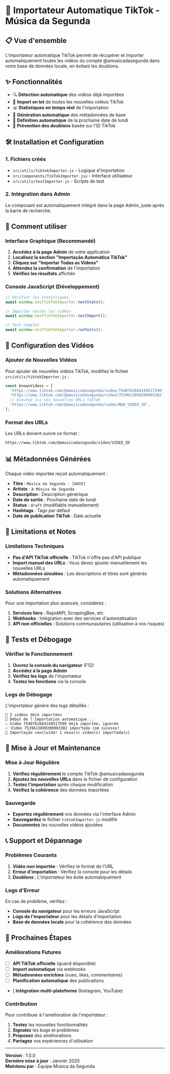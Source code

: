 # 🚀 Importateur Automatique TikTok - Música da Segunda

## 📋 Vue d'ensemble

L'importateur automatique TikTok permet de récupérer et importer automatiquement toutes les vidéos du compte @amusicadasegunda dans votre base de données locale, en évitant les doublons.

## ✨ Fonctionnalités

- 🔍 **Détection automatique** des vidéos déjà importées
- 📱 **Import en lot** de toutes les nouvelles vidéos TikTok
- 📊 **Statistiques en temps réel** de l'importation
- 🎯 **Génération automatique** des métadonnées de base
- 📅 **Définition automatique** de la prochaine date de lundi
- 🚫 **Prévention des doublons** basée sur l'ID TikTok

## 🛠️ Installation et Configuration

### 1. Fichiers créés

- `src/utils/tiktokImporter.js` - Logique d'importation
- `src/components/TikTokImporter.jsx` - Interface utilisateur
- `src/utils/testImporter.js` - Scripts de test

### 2. Intégration dans Admin

Le composant est automatiquement intégré dans la page Admin, juste après la barre de recherche.

## 📱 Comment utiliser

### Interface Graphique (Recommandé)

1. **Accédez à la page Admin** de votre application
2. **Localisez la section "Importação Automática TikTok"**
3. **Cliquez sur "Importar Todas as Vídeos"**
4. **Attendez la confirmation** de l'importation
5. **Vérifiez les résultats** affichés

### Console JavaScript (Développement)

```javascript
// Vérifier les statistiques
await window.testTikTokImporter.testStats();

// Importer toutes les vidéos
await window.testTikTokImporter.testImport();

// Test complet
await window.testTikTokImporter.runTests();
```

## 🔧 Configuration des Vidéos

### Ajouter de Nouvelles Vidéos

Pour ajouter de nouvelles vidéos TikTok, modifiez le fichier `src/utils/tiktokImporter.js` :

```javascript
const knownVideos = [
  'https://www.tiktok.com/@amusicadasegunda/video/7540762684149517590',
  'https://www.tiktok.com/@amusicadasegunda/video/7539613899209903382',
  // Ajoutez ici vos nouvelles URLs TikTok
  'https://www.tiktok.com/@amusicadasegunda/video/NEW_VIDEO_ID',
];
```

### Format des URLs

Les URLs doivent suivre ce format :
```
https://www.tiktok.com/@amusicadasegunda/video/VIDEO_ID
```

## 📊 Métadonnées Générées

Chaque vidéo importée reçoit automatiquement :

- **Titre** : `Música da Segunda - [DATE]`
- **Artiste** : `A Música da Segunda`
- **Description** : Description générique
- **Date de sortie** : Prochaine date de lundi
- **Status** : `draft` (modifiable manuellement)
- **Hashtags** : Tags par défaut
- **Date de publication TikTok** : Date actuelle

## 🚨 Limitations et Notes

### Limitations Techniques

- **Pas d'API TikTok officielle** : TikTok n'offre pas d'API publique
- **Import manuel des URLs** : Vous devez ajouter manuellement les nouvelles URLs
- **Métadonnées simulées** : Les descriptions et titres sont générés automatiquement

### Solutions Alternatives

Pour une importation plus avancée, considérez :

1. **Services tiers** : RapidAPI, ScrapingBee, etc.
2. **Webhooks** : Intégration avec des services d'automatisation
3. **API non officielles** : Solutions communautaires (utilisation à vos risques)

## 🧪 Tests et Débogage

### Vérifier le Fonctionnement

1. **Ouvrez la console du navigateur** (F12)
2. **Accédez à la page Admin**
3. **Vérifiez les logs** de l'importateur
4. **Testez les fonctions** via la console

### Logs de Débogage

L'importateur génère des logs détaillés :

```
📱 2 vidéos déjà importées
🚀 Début de l'importation automatique...
⚠️ Vidéo 7540762684149517590 déjà importée, ignorée
✅ Vidéo 7539613899209903382 importada com sucesso!
🎉 Importação concluída! 1 nova(s) vídeo(s) importada(s)
```

## 🔄 Mise à Jour et Maintenance

### Mise à Jour Régulière

1. **Vérifiez régulièrement** le compte TikTok @amusicadasegunda
2. **Ajoutez les nouvelles URLs** dans le fichier de configuration
3. **Testez l'importation** après chaque modification
4. **Vérifiez la cohérence** des données importées

### Sauvegarde

- **Exportez régulièrement** vos données via l'interface Admin
- **Sauvegardez** le fichier `tiktokImporter.js` modifié
- **Documentez** les nouvelles vidéos ajoutées

## 📞 Support et Dépannage

### Problèmes Courants

1. **Vidéo non importée** : Vérifiez le format de l'URL
2. **Erreur d'importation** : Vérifiez la console pour les détails
3. **Doublons** : L'importateur les évite automatiquement

### Logs d'Erreur

En cas de problème, vérifiez :

- **Console du navigateur** pour les erreurs JavaScript
- **Logs de l'importateur** pour les détails d'importation
- **Base de données locale** pour la cohérence des données

## 🎯 Prochaines Étapes

### Améliorations Futures

- [ ] **API TikTok officielle** (quand disponible)
- [ ] **Import automatique** via webhooks
- [ ] **Métadonnées enrichies** (vues, likes, commentaires)
- [ ] **Planification automatique** des publications
- [ **Intégration multi-plateforme** (Instagram, YouTube)

### Contribution

Pour contribuer à l'amélioration de l'importateur :

1. **Testez** les nouvelles fonctionnalités
2. **Signalez** les bugs et problèmes
3. **Proposez** des améliorations
4. **Partagez** vos expériences d'utilisation

---

**Version** : 1.0.0  
**Dernière mise à jour** : Janvier 2025  
**Maintenu par** : Équipe Música da Segunda
